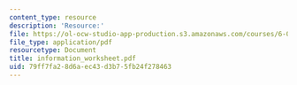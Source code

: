 ```yaml
---
content_type: resource
description: 'Resource:'
file: https://ol-ocw-studio-app-production.s3.amazonaws.com/courses/6-004-computation-structures-spring-2017/79ff7fa28d6aec43d3b75fb24f278463_information_worksheet.pdf
file_type: application/pdf
resourcetype: Document
title: information_worksheet.pdf
uid: 79ff7fa2-8d6a-ec43-d3b7-5fb24f278463
---
```

